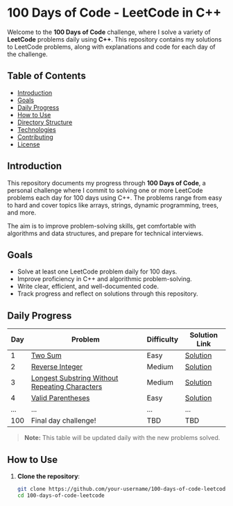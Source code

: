 # 100 Days of Code - LeetCode in C++

Welcome to the **100 Days of Code** challenge, where I solve a variety of **LeetCode** problems daily using **C++**. This repository contains my solutions to LeetCode problems, along with explanations and code for each day of the challenge.

## Table of Contents

- [Introduction](#introduction)
- [Goals](#goals)
- [Daily Progress](#daily-progress)
- [How to Use](#how-to-use)
- [Directory Structure](#directory-structure)
- [Technologies](#technologies)
- [Contributing](#contributing)
- [License](#license)

## Introduction

This repository documents my progress through **100 Days of Code**, a personal challenge where I commit to solving one or more LeetCode problems each day for 100 days using C++. The problems range from easy to hard and cover topics like arrays, strings, dynamic programming, trees, and more.

The aim is to improve problem-solving skills, get comfortable with algorithms and data structures, and prepare for technical interviews.

## Goals

- Solve at least one LeetCode problem daily for 100 days.
- Improve proficiency in C++ and algorithmic problem-solving.
- Write clear, efficient, and well-documented code.
- Track progress and reflect on solutions through this repository.
  
## Daily Progress

| Day | Problem | Difficulty | Solution Link |
|-----|---------|------------|---------------|
| 1   | [Two Sum](https://leetcode.com/problems/two-sum/) | Easy | [Solution](./Day1/two_sum.cpp) |
| 2   | [Reverse Integer](https://leetcode.com/problems/reverse-integer/) | Medium | [Solution](./Day2/reverse_integer.cpp) |
| 3   | [Longest Substring Without Repeating Characters](https://leetcode.com/problems/longest-substring-without-repeating-characters/) | Medium | [Solution](./Day3/longest_substring.cpp) |
| 4   | [Valid Parentheses](https://leetcode.com/problems/valid-parentheses/) | Easy | [Solution](./Day4/valid_parentheses.cpp) |
| ... | ... | ... | ... |
| 100 | Final day challenge! | TBD | TBD |

> **Note:** This table will be updated daily with the new problems solved.

## How to Use

1. **Clone the repository**:

   ```bash
   git clone https://github.com/your-username/100-days-of-code-leetcode.git
   cd 100-days-of-code-leetcode
